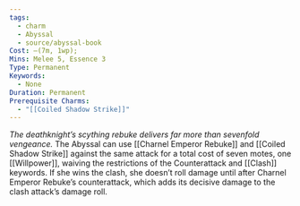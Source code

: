```yaml
---
tags:
  - charm
  - Abyssal
  - source/abyssal-book
Cost: —(7m, 1wp); 
Mins: Melee 5, Essence 3
Type: Permanent
Keywords:
  - None
Duration: Permanent
Prerequisite Charms:
  - "[[Coiled Shadow Strike]]"
---
```

*The deathknight’s scything rebuke delivers far more than sevenfold vengeance.*
The Abyssal can use [[Charnel Emperor Rebuke]] and [[Coiled Shadow Strike]] against the same attack for a total cost of seven motes, one [[Willpower]], waiving the restrictions of the Counterattack and [[Clash]] keywords. If she wins the clash, she doesn’t roll damage until after Charnel Emperor Rebuke’s counterattack, which adds its decisive damage to the clash attack’s damage roll.